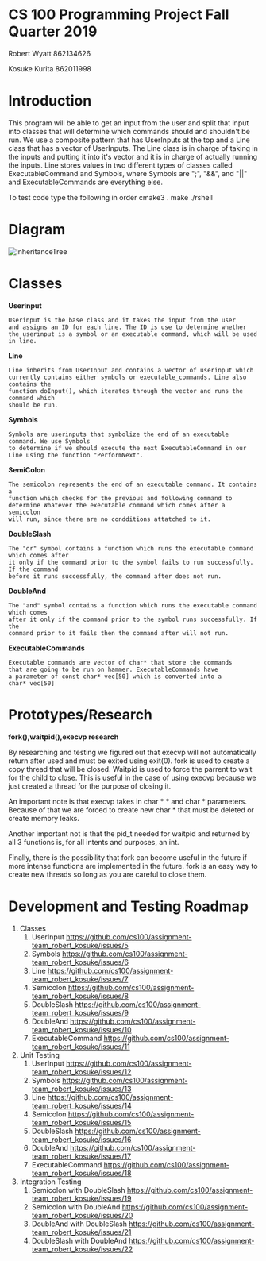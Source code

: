 # CS 100 Programming Project Fall Quarter 2019

Robert Wyatt 862134626

Kosuke Kurita 862011998

# Introduction

This program will be able to get an input from the user and split that input into
classes that will determine which commands should and shouldn't be run. We use a composite
pattern that has UserInputs at the top and a Line class that has a vector of UserInputs.
The Line class is in charge of taking in the inputs and putting it into it's vector and it 
is in charge of actually running the inputs. Line stores values in two different types
of classes called ExecutableCommand and Symbols, where Symbols are ";", "&&", and "||" and 
ExecutableCommands are everything else.

To test code type the following in order
cmake3 .
make
./rshell

# Diagram

![inheritanceTree](https://github.com/cs100/assignment-team_robert_kosuke/blob/master/images/inheritancetree.png)

# Classes

**Userinput**

	Userinput is the base class and it takes the input from the user 
	and assigns an ID for each line. The ID is use to determine whether 
	the userinput is a symbol or an executable command, which will be used in line.

**Line**

	Line inherits from UserInput and contains a vector of userinput which  
	currently contains either symbols or executable_commands. Line also contains the
	function doInput(), which iterates through the vector and runs the command which 
	should be run.

**Symbols**

	Symbols are userinputs that symbolize the end of an executable command. We use Symbols
	to determine if we should execute the next ExecutableCommand in our
	Line using the function "PerformNext".

**SemiColon**

	The semicolon represents the end of an executable command. It contains a
	function which checks for the previous and following command to
	determine Whatever the executable command which comes after a semicolon
	will run, since there are no condditions attatched to it.

**DoubleSlash**

	The "or" symbol contains a function which runs the executable command which comes after 
	it only if the command prior to the symbol fails to run successfully. If the command 
	before it runs successfully, the command after does not run.

**DoubleAnd**

	The "and" symbol contains a function which runs the executable command which comes 
	after it only if the command prior to the symbol runs successfully. If the
	command prior to it fails then the command after will not run.

**ExecutableCommands**

	Executable commands are vector of char* that store the commands 
	that are going to be run on hammer. ExecutableCommands have
	a parameter of const char* vec[50] which is converted into a
	char* vec[50]


# Prototypes/Research

**fork(),waitpid(),execvp research**

By researching and testing we figured out that execvp will not automatically return after used and must be exited using exit(0). fork is used to create a copy thread that will be closed. Waitpid is used to force the parrent to wait for the child to close. This
is useful in the case of using execvp because we just created a thread for the purpose of closing it. 

An important note is that execvp takes in char * * and char * parameters. Because of that we are forced to create new char * that must
be deleted or create memory leaks. 

Another important not is that the pid_t needed for waitpid and returned by all 3 functions is, for all intents and purposes, an int.

Finally, there is the possibility that fork can become useful in the future if more intense functions are implemented in the future.
fork is an easy way to create new threads so long as you are careful to close them. 



# Development and Testing Roadmap
1. Classes
	1. UserInput https://github.com/cs100/assignment-team_robert_kosuke/issues/5
	2. Symbols https://github.com/cs100/assignment-team_robert_kosuke/issues/6
	3. Line https://github.com/cs100/assignment-team_robert_kosuke/issues/7
	4. Semicolon https://github.com/cs100/assignment-team_robert_kosuke/issues/8
	5. DoubleSlash https://github.com/cs100/assignment-team_robert_kosuke/issues/9
	6. DoubleAnd https://github.com/cs100/assignment-team_robert_kosuke/issues/10
	7. ExecutableCommand https://github.com/cs100/assignment-team_robert_kosuke/issues/11
2. Unit Testing
	1. UserInput https://github.com/cs100/assignment-team_robert_kosuke/issues/12
	2. Symbols https://github.com/cs100/assignment-team_robert_kosuke/issues/13
	3. Line https://github.com/cs100/assignment-team_robert_kosuke/issues/14
	4. Semicolon https://github.com/cs100/assignment-team_robert_kosuke/issues/15
	5. DoubleSlash https://github.com/cs100/assignment-team_robert_kosuke/issues/16
	6. DoubleAnd https://github.com/cs100/assignment-team_robert_kosuke/issues/17
	7. ExecutableCommand https://github.com/cs100/assignment-team_robert_kosuke/issues/18
3. Integration Testing
	1. Semicolon with DoubleSlash https://github.com/cs100/assignment-team_robert_kosuke/issues/19
	2. Semicolon with DoubleAnd https://github.com/cs100/assignment-team_robert_kosuke/issues/20
	3. DoubleAnd with DoubleSlash https://github.com/cs100/assignment-team_robert_kosuke/issues/21
	4. DoubleSlash with DoubleAnd https://github.com/cs100/assignment-team_robert_kosuke/issues/22

